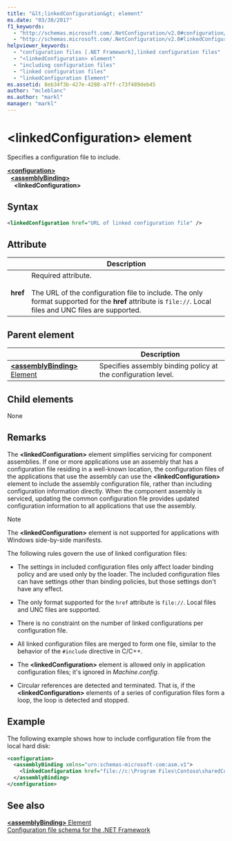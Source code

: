```yaml
---
title: "&lt;linkedConfiguration&gt; element"
ms.date: "03/30/2017"
f1_keywords: 
  - "http://schemas.microsoft.com/.NetConfiguration/v2.0#configuration/assemblyBinding/linkedConfiguration"
  - "http://schemas.microsoft.com/.NetConfiguration/v2.0#linkedConfiguration"
helpviewer_keywords: 
  - "configuration files [.NET Framework],linked configuration files"
  - "<linkedConfiguration> element"
  - "including configuration files"
  - "linked configuration files"
  - "linkedConfiguration Element"
ms.assetid: 8eb34f3b-427e-4288-a7ff-c73f489deb45
author: "mcleblanc"
ms.author: "markl"
manager: "markl"
---
```

# \<linkedConfiguration> element

Specifies a configuration file to include.

[**\<configuration>**](~/docs/framework/configure-apps/file-schema/configuration-element.md)   
&nbsp;&nbsp;[**\<assemblyBinding>**](~/docs/framework/configure-apps/file-schema/assemblybinding-element-for-configuration.md)   
&nbsp;&nbsp;&nbsp;&nbsp;**\<linkedConfiguration>**

## Syntax

```xml
<linkedConfiguration href="URL of linked configuration file" />
```

## Attribute


|           | Description |
| --------- | ----------- |
| **href**  | Required attribute.<br><br>The URL of the configuration file to include. The only format supported for the **href** attribute is `file://`. Local files and UNC files are supported. |

## Parent element


|     | Description |
| --- | ----------- |
| [**\<assemblyBinding>** Element](~/docs/framework/configure-apps/file-schema/assemblybinding-element-for-configuration.md) | Specifies assembly binding policy at the configuration level. |

## Child elements

None

## Remarks

The **\<linkedConfiguration>** element simplifies servicing for component assemblies. If one or more applications use an assembly that has a configuration file residing in a well-known location, the configuration files of the applications that use the assembly can use the **\<linkedConfiguration>** element to include the assembly configuration file, rather than including configuration information directly. When the component assembly is serviced, updating the common configuration file provides updated configuration information to all applications that use the assembly.

> [!NOTE]
> The **\<linkedConfiguration>** element is not supported for applications with Windows side-by-side manifests.

The following rules govern the use of linked configuration files:

- The settings in included configuration files only affect loader binding policy and are used only by the loader. The included configuration files can have settings other than binding policies, but those settings don't have any effect.

- The only format supported for the `href` attribute is `file://`. Local files and UNC files are supported.

- There is no constraint on the number of linked configurations per configuration file.

- All linked configuration files are merged to form one file, similar to the behavior of the `#include` directive in C/C++.

- The **\<linkedConfiguration>** element is allowed only in application configuration files; it's ignored in *Machine.config*.

- Circular references are detected and terminated. That is, if the **\<linkedConfiguration>** elements of a series of configuration files form a loop, the loop is detected and stopped.

## Example

The following example shows how to include configuration file from the local hard disk:

```xml
<configuration>
  <assemblyBinding xmlns="urn:schemas-microsoft-com:asm.v1">
    <linkedConfiguration href="file://c:\Program Files\Contoso\sharedConfig.xml"/>
  </assemblyBinding>
</configuration>
```

## See also

[**\<assemblyBinding>** Element](~/docs/framework/configure-apps/file-schema/assemblybinding-element-for-configuration.md)   
[Configuration file schema for the .NET Framework](~/docs/framework/configure-apps/file-schema/index.md)
